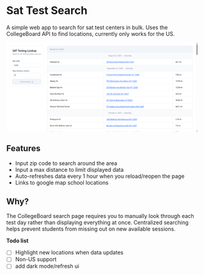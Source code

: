 # Sat Test Search

A simple web app to search for sat test centers in bulk. Uses the CollegeBoard API to find locations, currently only works for the US.

![Example search](/github/image.png 'Example search')

## Features

- Input zip code to search around the area
- Input a max distance to limit displayed data
- Auto-refreshes data every 1 hour when you reload/reopen the page
- Links to google map school locations

## Why?

The CollegeBoard search page requires you to manually look through each test day rather than displaying everything at once. Centralized searching helps prevent students from missing out on new available sessions.

**Todo list**

- [ ] Highlight new locations when data updates
- [ ] Non-US support
- [ ] add dark mode/refresh ui
